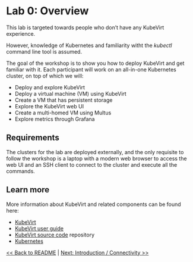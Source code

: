 # Lab 0: Overview

This lab is targeted towards people who don’t have any KubeVirt experience.

However, knowledge of Kubernetes and familiarity witht the *kubectl* command line tool is assumed.

The goal of the workshop is to show you how to deploy KubeVirt and get familiar with it. Each participant will work on an all-in-one Kubernetes cluster, on top of which we will:

* Deploy and explore KubeVirt
* Deploy a virtual machine (VM) using KubeVirt
* Create a VM that has persistent storage
* Explore the KubeVirt web UI
* Create a multi-homed VM using Multus
* Explore metrics through Grafana

## Requirements

The clusters for the lab are deployed externally, and the only requisite to follow the workshop is a laptop with a modern web browser to access the web UI and an SSH client to connect to the cluster and execute all the commands.

## Learn more

More information about KubeVirt and related components can be found here:

- [KubeVirt](http://kubevirt.io/)
- [KubeVirt user guide](https://kubevirt.io/user-guide/docs/latest/welcome/index.html)
- [KubeVirt source code](https://github.com/kubevirt/kubevirt) repository
- [Kubernetes](https://kubernetes.io)

[<< Back to README](../../README.md) | [Next: Introduction / Connectivity >>](../lab1/lab1.md)
